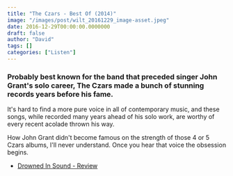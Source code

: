 ```yaml
---
title: "The Czars - Best Of (2014)"
image: "/images/post/wilt_20161229_image-asset.jpeg"
date: 2016-12-29T00:00:00.0000000
draft: false
author: "David"
tags: []
categories: ["Listen"]
---
```

### Probably best known for the band that preceded singer John Grant's solo career, The Czars made a bunch of stunning records years before his fame.

 It's hard to find a more pure voice in all of contemporary music, and these songs, while recorded many years ahead of his solo work, are worthy of every recent acolade thrown his way.

 How John Grant didn't become famous on the strength of those 4 or 5 Czars albums, I'll never understand. Once you hear that voice the obsession begins.

-  [Drowned In Sound - Review](http://drownedinsound.com/releases/18548/reviews/4148510)